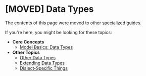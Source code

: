 # [MOVED] Data Types

The contents of this page were moved to other specialized guides.

If you're here, you might be looking for these topics:

* **Core Concepts**
  * [Model Basics: Data Types](../core-concepts/model-basics.md#data-types)
* **Other Topics**
  * [Other Data Types](../other-topics/other-data-types.md)
  * [Extending Data Types](../other-topics/extending-data-types.md)
  * [Dialect-Specific Things](../other-topics/dialect-specific-things.md)
